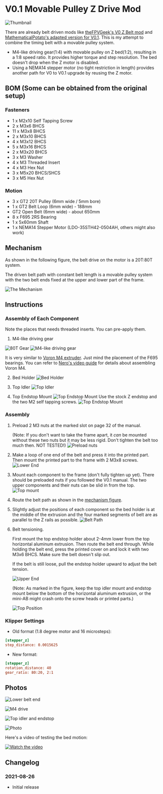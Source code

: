 # V0.1 Movable Pulley Z Drive Mod

![Thumbnail](Images/Img.png)

There are already belt driven mods like [theFPVGeek's V0 Z Belt mod](https://github.com/theFPVgeek/VoronUsers/tree/master/printer_mods/theFPVgeek/v0-zbelt-mod) and [MathematicalPotato's adapted version for V0.1](https://github.com/VoronDesign/VoronUsers/tree/master/printer_mods/MathematicalPotato/v0.1_belted_z_drive). This is my attempt to combine the timing belt with a movable pulley system.

- M4-like driving gear(1:4) with movable pulley on Z bed(1:2), resulting in a 1:8 speed ratio. It provides higher torque and step resolution. The bed doesn't drop when the Z motor is disabled.
- Using a NEMA14 stepper motor (no tight restriction in length) provides another path for V0 to V0.1 upgrade by reusing the Z motor.

## BOM (Some can be obtained from the original setup)

### Fasteners

- 1 x M2x10 Self Tapping Screw
- 2 x M3x6 BHCS
- 11 x M3x8 BHCS
- 2 x M3x10 BHCS
- 4 x M3x12 BHCS
- 5 x M3x16 BHCS
- 2 x M3x20 BHCS
- 3 x M3 Washer
- 4 x M3 Threaded Insert
- 4 x M3 Hex Nut
- 3 x M5x20 BHCS/SHCS
- 3 x M5 Hex Nut

### Motion

- 3 x GT2 20T Pulley (6mm wide / 5mm bore)
- 1 x GT2 Belt Loop (6mm wide) - 188mm
- GT2 Open Belt (6mm wide) - about 650mm
- 8 x F695 2RS Bearing
- 1 x 5x60mm Shaft
- 1 x NEMA14 Stepper Motor (LDO-35STH42-0504AH, others might also work)

## Mechanism

As shown in the following figure, the belt drive on the motor is a 20T:80T system.

The driven belt path with constant belt length is a movable pulley system with the two belt ends
fixed at the upper and lower part of the frame.

![The Mechanism](./Images/Mechanism.png)

## Instructions

### Assembly of Each Component

Note the places that needs threaded inserts. You can pre-apply them.

1. M4-like driving gear

![80T Gear](./Images/M4_80T_Gear.png)
![M4-like driving gear](./Images/M4.png)

It is very similar to [Voron M4 extruder](https://vorondesign.com/voron_m4). Just mind the placement of the F695 bearings. You can refer to [Nero's video guide](https://www.youtube.com/watch?v=oTCxGellCQk) for details about assembling Voron M4.

2. Bed Holder
![Bed Holder](./Images/Bed_Holder.png)

3. Top Idler
![Top Idler](./Images/Top_Idler.png)

4. Top Endstop Mount
![Top Endstop Mount](./Images/Top_Endstop.png)
Use the stock Z endstop and the two M2 self tapping screws.
![Top Endstop Mount](./Images/Top_Endstop2.png)

### Assembly

1. Preload 2 M3 nuts at the marked slot on page 32 of the manual.

   (Note: If you don't want to take the frame apart, it *can* be mounted without these two nuts but it may be less rigid. Don't tighten the belt too much then. NOT TESTED!)
![Preload nuts](./Images/Preload_Nuts.png)

1. Make a loop of one end of the belt and press it into the printed part. Then mount the printed part to the frame with 2 M3x8 screws.
![Lower End](./Images/Lower_End.png)

1. Mount each component to the frame (don't fully tighten up yet). There should be preloaded nuts if you followed the V0.1 manual. The two upper components and their nuts can be slid in from the top.
![Top mount](./Images/Top.png)

1. Route the belt path as shown in the [mechanism figure](#mechanism).

1. Slightly adjust the positions of each component so the bed holder is at the middle of the extrusion and the four marked segments of belt are as parallel to the Z rails as possible.
   ![Belt Path](./Images/Belt_Path.png)

1. Belt tensioning.

   First mount the top endstop holder about 2-4mm lower from the top horizontal aluminum extrusion. Then route the belt end through. While holding the belt end, press the printed cover on and lock it with two M3x6 BHCS. Make sure the belt doesn't slip out.

   If the belt is still loose, pull the endstop holder upward to adjust the belt tension.

   ![Upper End](./Images/Top_Belt_End.png)

   (Note: As marked in the figure, keep the top idler mount and endstop mount below the bottom of the horizontal aluminum extrusion, or the mini-AB might crash onto the screw heads or printed parts.)

   ![Top Position](./Images/Top_Position.png)

### Klipper Settings

- Old format (1.8 degree motor and 16 microsteps):

```ini
[stepper_z]
step_distance: 0.0015625
```

- New format:

```ini
[stepper_z]
rotation_distance: 40
gear_ratio: 80:20, 2:1
```

## Photos

![Lower belt end](Images/img1.jpg)

![M4 drive](Images/img2.jpg)

![Top idler and endstop](Images/img3.jpg)

![Photo](Images/img4.jpg)

Here's a video of testing the bed motion:

[![Watch the video](https://img.youtube.com/vi/kQ-t7eGuI5I/maxresdefault.jpg)](https://youtu.be/kQ-t7eGuI5I)

## Changelog

### 2021-08-26

- Initial release
